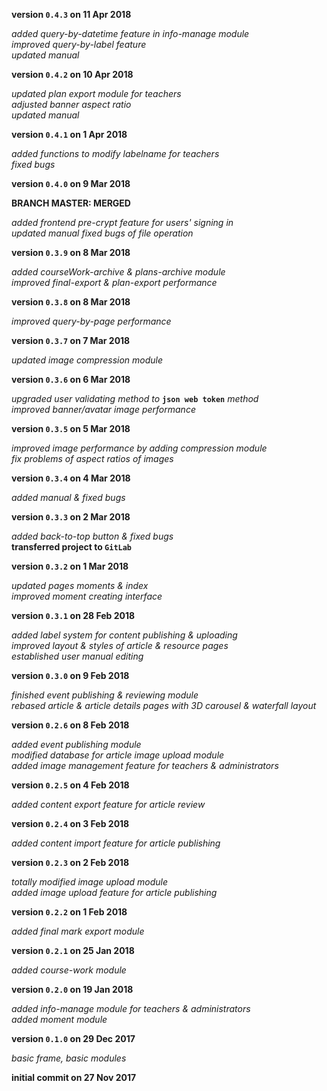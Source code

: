 **version `0.4.3` on 11 Apr 2018**

_added query-by-datetime feature in info-manage module_  
_improved query-by-label feature_  
_updated manual_

**version `0.4.2` on 10 Apr 2018**

_updated plan export module for teachers_  
_adjusted banner aspect ratio_  
_updated manual_

**version `0.4.1` on 1 Apr 2018**

_added functions to modify labelname for teachers_  
_fixed bugs_

**version `0.4.0` on 9 Mar 2018**

**BRANCH MASTER: MERGED**

_added frontend pre-crypt feature for users' signing in_  
_updated manual_
_fixed bugs of file operation_

**version `0.3.9` on 8 Mar 2018**

_added courseWork-archive & plans-archive module_  
_improved final-export & plan-export performance_

**version `0.3.8` on 8 Mar 2018**

_improved query-by-page performance_  

**version `0.3.7` on 7 Mar 2018**

_updated image compression module_  

**version `0.3.6` on 6 Mar 2018**

_upgraded user validating method to_ **`json web token`** _method_  
_improved banner/avatar image performance_

**version `0.3.5` on 5 Mar 2018**  

_improved image performance by adding compression module_  
_fix problems of aspect ratios of images_  

**version `0.3.4` on 4 Mar 2018**  

_added manual & fixed bugs_  

**version `0.3.3` on 2 Mar 2018**  

_added back-to-top button & fixed bugs_  
**transferred project to `GitLab`**

**version `0.3.2` on 1 Mar 2018**  

_updated pages moments & index_  
_improved moment creating interface_  

**version `0.3.1` on 28 Feb 2018**  

_added label system for content publishing & uploading_  
_improved layout & styles of article & resource pages_  
_established user manual editing_

**version `0.3.0` on 9 Feb 2018**  

_finished event publishing & reviewing module_  
_rebased article & article details pages with 3D carousel & waterfall layout_

**version `0.2.6` on 8 Feb 2018**

_added event publishing module_  
_modified database for article image upload module_  
_added image management feature for teachers & administrators_

**version `0.2.5` on 4 Feb 2018**

_added content export feature for article review_

**version `0.2.4` on 3 Feb 2018**

_added content import feature for article publishing_

**version `0.2.3` on 2 Feb 2018**

_totally modified image upload module_  
_added image upload feature for article publishing_

**version `0.2.2` on 1 Feb 2018**

_added final mark export module_

**version `0.2.1` on 25 Jan 2018**

_added course-work module_

**version `0.2.0` on 19 Jan 2018**

_added info-manage module for teachers & administrators_  
_added moment module_

**version `0.1.0` on 29 Dec 2017**

_basic frame, basic modules_

**initial commit on 27 Nov 2017**
